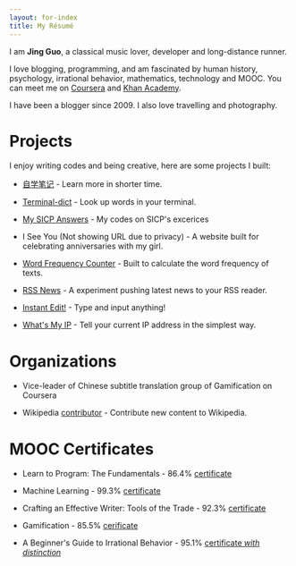 ```yaml
---
layout: for-index
title: My Résumé
---
```


I am **Jing Guo**, a classical music lover, developer and long-distance runner.

I love blogging, programming, and am fascinated by human history, psychology, irrational behavior, mathematics, technology and MOOC. You can meet me on [Coursera](https://www.coursera.org/user/i/361951d01125a4915d2bc9815ad17a1b) and [Khan Academy](https://www.khanacademy.org/profile/guojing/).

I have been a blogger since 2009. I also love travelling and photography.

Projects
=====

I enjoy writing codes and being creative, here are some projects I built:

* [自学笔记](http://notes.guoj.org/) - Learn more in shorter time.

* [Terminal-dict](https://github.com/guojing0/terminal-dict/) - Look up words in your terminal.

* [My SICP Answers](https://github.com/guojing0/MySICPAnswers) - My codes on SICP's excerices

* I See You (Not showing URL due to privacy) - A website built for celebrating anniversaries with my girl.

* [Word Frequency Counter](https://github.com/guojing0/my_python/blob/master/frequency.py) - Built to calculate the word frequency of texts.

* [RSS News](http://rssnews.guoj.org/) - A experiment pushing latest news to your RSS reader.

* [Instant Edit!](http://instantedit.github.io/) - Type and input anything!

* [What's My IP](http://ip.guoj.org/) - Tell your current IP address in the simplest way.

Organizations
=====

* Vice-leader of Chinese subtitle translation group of Gamification on Coursera

* Wikipedia [contributor](http://zh.wikipedia.org/wiki/User:Guojkiwi) - Contribute new content to Wikipedia.

MOOC Certificates
=====

* Learn to Program: The Fundamentals - 86.4% [certificate](/images/coursera-prog.pdf)

* Machine Learning - 99.3% [certificate](/images/coursera-ml.pdf)

* Crafting an Effective Writer: Tools of the Trade - 92.3% [certificate](/images/coursera-writing.pdf)

* Gamification - 85.5% [cerificate](/images/coursera-gamification.pdf)

* A Beginner's Guide to Irrational Behavior - 95.1% [certificate *with distinction*](/images/coursera-irrational.pdf)